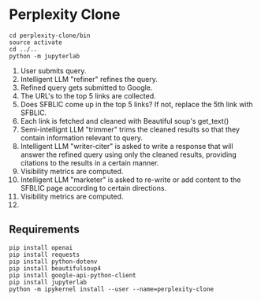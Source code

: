 # Perplexity Clone

```
cd perplexity-clone/bin
source activate
cd ../..
python -m jupyterlab
```

1. User submits query.
2. Intelligent LLM "refiner" refines the query.
3. Refined query gets submitted to Google.
4. The URL's to the top 5 links are collected.
5. Does SFBLIC come up in the top 5 links? If not, replace the 5th link with SFBLIC.
6. Each link is fetched and cleaned with Beautiful soup's get_text()
7. Semi-intellignt LLM "trimmer" trims the cleaned results so that they contain information relevant to query.
8. Intelligent LLM "writer-citer" is asked to write a response that will answer the refined query using only the cleaned results, providing citations to the results in a certain manner.
9. Visibility metrics are computed.
10. Intelligent LLM "marketer" is asked to re-write or add content to the SFBLIC page according to certain directions.
11. Visibility metrics are computed.
12.

## Requirements

```
pip install openai
pip install requests
pip install python-dotenv
pip install beautifulsoup4
pip install google-api-python-client
pip install jupyterlab
python -m ipykernel install --user --name=perplexity-clone
```
